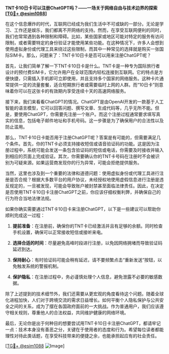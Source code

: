 **TNT卡10日卡可以注册ChatGPT吗？——一场关于网络自由与技术边界的探索[[TG💪+ @esim1088](https://t.me/s/esim1088)]**

在这个信息爆炸的时代，互联网已经成为我们生活中不可或缺的一部分。无论是学习、工作还是娱乐，我们都离不开网络的支持。然而，在享受互联网便利的同时，我们也常常遇到各种限制和障碍。比如，某些国家或地区可能对特定的服务有访问限制，或者需要特定的身份验证才能使用某些功能。在这种情况下，许多人会想到使用虚拟身份或代理工具来绕过这些限制，而其中一种常见的选择就是购买一张国际SIM卡。那么，问题来了：TNT卡10日卡是否可以用来注册ChatGPT呢？

首先，让我们简单了解一下TNT卡10日卡是什么。TNT卡是一种专为国际旅行者设计的预付费SIM卡，它允许用户在全球范围内轻松连接到互联网。它的特点是方便快捷，只需插入手机即可立即使用，并且支持多个国家的网络服务。这种卡片通常提供一定的流量套餐，适合短期旅行者或需要临时上网的人群。而“10日卡”则意味着你可以在这张卡的有效期内享受连续十天的高速网络服务。

接下来，我们来看看ChatGPT的情况。ChatGPT是由OpenAI开发的一款基于人工智能的语言模型，它可以回答问题、撰写文章、生成代码等，几乎无所不能。但是，要使用ChatGPT，你需要先注册一个账户。而这个注册过程通常要求填写真实的信息，包括电子邮件地址和手机号码。这一步骤是为了确保用户的合法性以及防止滥用。

那么，TNT卡10日卡能否用于注册ChatGPT呢？答案是有可能的，但需要满足几个条件。首先，你的TNT卡必须支持接收短信或语音验证码的功能。这是因为注册过程中，系统可能会发送一条包含验证码的短信或电话，你需要及时接收并输入到相应的页面上完成验证。其次，你需要确认你的TNT卡号码在注册时不会被识别为可疑来源。如果运营商发现你的行为异常，可能会拒绝提供服务。

当然，这里也涉及到一个重要的法律和道德问题：使用虚拟身份或代理工具进行注册是否合规？根据大多数平台的用户协议，未经授权地使用虚假信息进行注册是违反规定的，一旦被发现，可能会导致账户被封禁甚至面临法律责任。因此，在决定是否使用TNT卡10日卡注册ChatGPT之前，你应该仔细权衡利弊，并确保自己的行为符合当地法律法规。

如果你确实需要通过TNT卡10日卡来注册ChatGPT，以下是一些建议可以帮助你顺利完成这一过程：

1. **提前准备**：在注册前，确保你的TNT卡已经激活并且有足够的余额。同时检查手机设置，确保可以正常接收短信或接听来电。
   
2. **选择合适的时间**：尽量避免高峰时段进行注册，以免因网络拥堵而导致验证码延迟到达。
   
3. **保持耐心**：有时验证码可能会稍有延迟，请不要频繁点击“重新发送”按钮，以免触发系统的警报机制。
   
4. **保护隐私**：在注册过程中，务必谨慎处理个人信息，避免泄露不必要的敏感数据。

除了上述提到的技术细节外，我们还需要从更宏观的角度看待这个问题。随着全球化进程加快，人们对于跨境交流的需求日益增长。如何平衡个人隐私保护与公共安全之间的关系，成为了摆在各国政府面前的一大挑战。作为普通用户，我们应该遵守相关规则，尊重他人的合法权益，共同维护健康的网络环境。

最后，无论你是出于何种目的想要尝试用TNT卡10日卡注册ChatGPT，都请牢记一点：技术本身没有善恶之分，关键在于使用者的态度和行为。希望每位读者都能理性对待此类话题，在享受科技带来的便捷之余，也能承担起应有的社会责任。

[[TG💪+ @esim1088](https://t.me/s/esim1088) ![Image](https://i.postimg.cc/4NQfJmqS/Snipaste-2025-05-13-00-14-12.png)]
